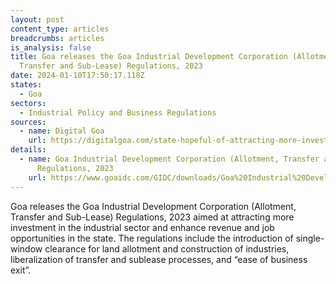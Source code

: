 ```yaml
---
layout: post
content_type: articles
breadcrumbs: articles
is_analysis: false
title: Goa releases the Goa Industrial Development Corporation (Allotment,
  Transfer and Sub-Lease) Regulations, 2023
date: 2024-01-10T17:50:17.118Z
states:
  - Goa
sectors:
  - Industrial Policy and Business Regulations
sources:
  - name: Digital Goa
    url: https://digitalgoa.com/state-hopeful-of-attracting-more-investment-through-revamped-industrial-policies/
details:
  - name: Goa Industrial Development Corporation (Allotment, Transfer and Sub-Lease)
      Regulations, 2023
    url: https://www.goaidc.com/GIDC/downloads/Goa%20Industrial%20Development%20Corporation%20(Allotment,%20Transfer%20and%20Sub-Lease)%20Regulation,%202023.pdf
---
```

Goa releases the Goa Industrial Development Corporation (Allotment, Transfer and Sub-Lease) Regulations, 2023 aimed at attracting more investment in the industrial sector and enhance revenue and job opportunities in the state. The regulations include the introduction of single-window clearance for land allotment and construction of industries, liberalization of transfer and sublease processes, and “ease of business exit”.